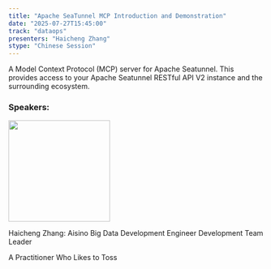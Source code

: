 ```yaml
---
title: "Apache SeaTunnel MCP Introduction and Demonstration"
date: "2025-07-27T15:45:00"
track: "dataops"
presenters: "Haicheng Zhang"
stype: "Chinese Session"
---
```


A Model Context Protocol (MCP) server for Apache Seatunnel. This provides access to your Apache Seatunnel RESTful API V2 instance and the surrounding ecosystem.


### Speakers:


<img src="https://sessionize.com/image/5b51-400o400o1-LRLn5ZYuUjM2fthfiQ9yVW.jpg" width="200" /><br/>

Haicheng Zhang: Aisino Big Data Development Engineer Development Team Leader

A Practitioner Who Likes to Toss